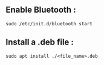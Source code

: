 ## Enable Bluetooth :
```console
sudo /etc/init.d/bluetooth start
```
## Install a .deb file :
```console
sudo apt install ./<file_name>.deb
```
